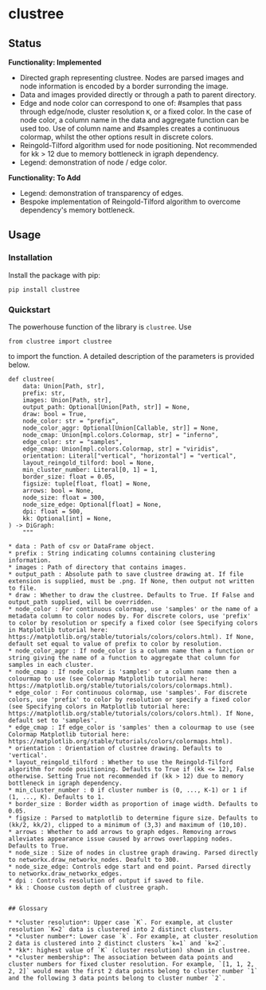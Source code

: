 # clustree

## Status

**Functionality: Implemented**

* Directed graph representing clustree. Nodes are parsed images and node information is encoded by a border surronding the image.
* Data and images provided directly or through a path to parent directory.
* Edge and node color can correspond to one of: #samples that pass through edge/node, cluster resolution `K`, or a fixed color. In the case of node color, a column name in the data and aggregate function can be used too. Use of column name and #samples creates a continuous colormap, whilst the other options result in discrete colors.
* Reingold-Tilford algorithm used for node positioning. Not recommended for kk > 12 due to memory bottleneck in igraph dependency.
* Legend: demonstration of node / edge color.


**Functionality: To Add**

* Legend: demonstration of transparency of edges.
* Bespoke implementation of Reingold-Tilford algorithm to overcome dependency's memory bottleneck.

## Usage

### Installation

Install the package with pip:

```
pip install clustree
```

### Quickstart

The powerhouse function of the library is `clustree`. Use

```
from clustree import clustree
```

to import the function. A detailed description of the parameters is provided below.

```
def clustree(
    data: Union[Path, str],
    prefix: str,
    images: Union[Path, str],
    output_path: Optional[Union[Path, str]] = None,
    draw: bool = True,
    node_color: str = "prefix",
    node_color_aggr: Optional[Union[Callable, str]] = None,
    node_cmap: Union[mpl.colors.Colormap, str] = "inferno",
    edge_color: str = "samples",
    edge_cmap: Union[mpl.colors.Colormap, str] = "viridis",
    orientation: Literal["vertical", "horizontal"] = "vertical",
    layout_reingold_tilford: bool = None,
    min_cluster_number: Literal[0, 1] = 1,
    border_size: float = 0.05,
    figsize: tuple[float, float] = None,
    arrows: bool = None,
    node_size: float = 300,
    node_size_edge: Optional[float] = None,
    dpi: float = 500,
    kk: Optional[int] = None,
) -> DiGraph:
    """

* data : Path of csv or DataFrame object.
* prefix : String indicating columns containing clustering information.
* images : Path of directory that contains images.
* output_path : Absolute path to save clustree drawing at. If file extension is supplied, must be .png. If None, then output not written to file.
* draw : Whether to draw the clustree. Defaults to True. If False and output_path supplied, will be overridden.
* node_color : For continuous colormap, use 'samples' or the name of a metadata column to color nodes by. For discrete colors, use 'prefix' to color by resolution or specify a fixed color (see Specifying colors in Matplotlib tutorial here: https://matplotlib.org/stable/tutorials/colors/colors.html). If None, default set equal to value of prefix to color by resolution.
* node_color_aggr : If node_color is a column name then a function or string giving the name of a function to aggregate that column for samples in each cluster.
* node_cmap : If node_color is 'samples' or a column name then a colourmap to use (see Colormap Matplotlib tutorial here: https://matplotlib.org/stable/tutorials/colors/colormaps.html).
* edge_color : For continuous colormap, use 'samples'. For discrete colors, use 'prefix' to color by resolution or specify a fixed color (see Specifying colors in Matplotlib tutorial here: https://matplotlib.org/stable/tutorials/colors/colors.html). If None, default set to 'samples'.
* edge_cmap : If edge_color is 'samples' then a colourmap to use (see Colormap Matplotlib tutorial here: https://matplotlib.org/stable/tutorials/colors/colormaps.html).
* orientation : Orientation of clustree drawing. Defaults to 'vertical'.
* layout_reingold_tilford : Whether to use the Reingold-Tilford algorithm for node positioning. Defaults to True if (kk <= 12), False otherwise. Setting True not recommended if (kk > 12) due to memory bottleneck in igraph dependency.
* min_cluster_number : 0 if cluster number is (0, ..., K-1) or 1 if (1, ..., K). Defaults to 1.
* border_size : Border width as proportion of image width. Defaults to 0.05.
* figsize : Parsed to matplotlib to determine figure size. Defaults to (kk/2, kk/2), clipped to a minimum of (3,3) and maximum of (10,10).
* arrows : Whether to add arrows to graph edges. Removing arrows alleviates appearance issue caused by arrows overlapping nodes. Defaults to True.
* node_size : Size of nodes in clustree graph drawing. Parsed directly to networkx.draw_networkx_nodes. Deafult to 300.
* node_size_edge: Controls edge start and end point. Parsed directly to networkx.draw_networkx_edges.
* dpi : Controls resolution of output if saved to file.
* kk : Choose custom depth of clustree graph.


## Glossary

* *cluster resolution*: Upper case `K`. For example, at cluster resolution `K=2` data is clustered into 2 distinct clusters.
* *cluster number*: Lower case `k`. For example, at cluster resolution 2 data is clustered into 2 distinct clusters `k=1` and `k=2`.
* *kk*: highest value of `K` (cluster resolution) shown in clustree.
* *cluster membership*: The association between data points and cluster numbers for fixed cluster resolution. For example, `[1, 1, 2, 2, 2]` would mean the first 2 data points belong to cluster number `1` and the following 3 data points belong to cluster number `2`.